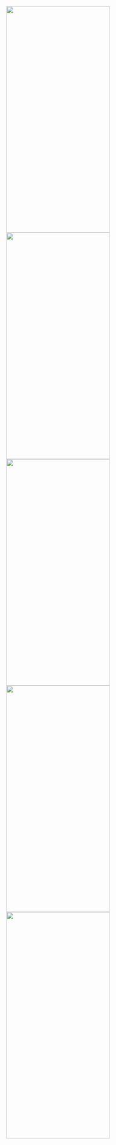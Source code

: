 <img src="https://github.com/PrinceGarg23/Guess-My-Number-Game/assets/43511492/e1137322-581b-4e55-8196-5e468d832365" height="600" width="275" />
<br>
<img src="https://github.com/PrinceGarg23/Guess-My-Number-Game/assets/43511492/a78e4f84-88f6-42db-ba4c-46ffb24ede78" height="600" width="275" />
<br>
<img src="https://github.com/PrinceGarg23/Guess-My-Number-Game/assets/43511492/63b25e88-cdcc-4000-935e-8c345dd84173" height="600" width="275" />
<br>
<img src="https://github.com/PrinceGarg23/Guess-My-Number-Game/assets/43511492/02cc4f74-1ece-417f-970a-cff8bac6d074" height="600" width="275" />
<br>
<img src="https://github.com/PrinceGarg23/Guess-My-Number-Game/assets/43511492/168bfd84-d696-4101-84c9-6a3862c0b6df" height="600" width="275" />
<br>
